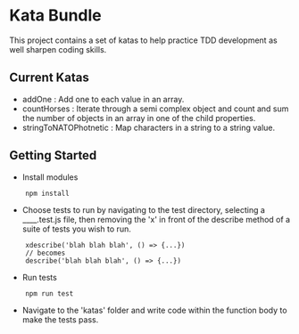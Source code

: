 # Kata Bundle

This project contains a set of katas to help practice TDD development as well sharpen coding skills.

## Current Katas

- addOne : Add one to each value in an array.
- countHorses : Iterate through a semi complex object and count and sum the number of objects in an array in one of the child properties.
- stringToNATOPhotnetic : Map characters in a string to a string value.

## Getting Started
- Install modules
```
    npm install
```
- Choose tests to run by navigating to the test directory, selecting a ____.test.js file, then removing the 'x' in front of the describe method of a suite of tests you wish to run.
```
    xdescribe('blah blah blah', () => {...})
    // becomes
    describe('blah blah blah', () => {...})
```

- Run tests
```
    npm run test
```
- Navigate to the 'katas' folder and write code within the function body to make the tests pass.